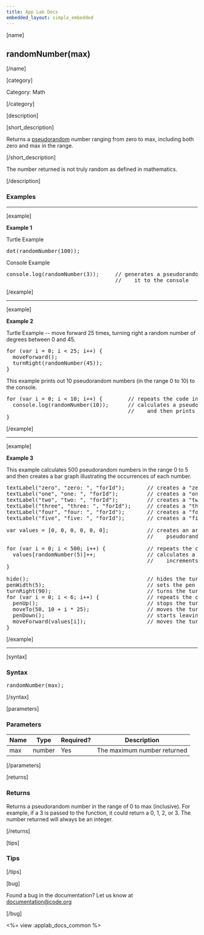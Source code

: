 ```yaml
---
title: App Lab Docs
embedded_layout: simple_embedded
---
```


[name]

## randomNumber(max)

[/name]


[category]

Category: Math

[/category]

[description]

[short_description]

Returns a [pseudorandom](http://en.wikipedia.org/wiki/Pseudorandom_number_generator) number ranging from zero to max, including both zero and max in the range.

[/short_description]

The number returned is not truly random as defined in mathematics.

[/description]

### Examples
____________________________________________________

[example]

**Example 1**

Turtle Example
<pre>
dot(randomNumber(100));
</pre>


Console Example
<pre>
console.log(randomNumber(3));     // generates a pseudorandom number in the range of 0 to 3 and then prints
                                  //    it to the console
</pre>

[/example]

____________________________________________________

[example]

**Example 2**

Turtle Example -- move forward 25 times, turning right a random number of degrees between 0 and 45.

<pre>
for (var i = 0; i < 25; i++) {
  moveForward();
  turnRight(randomNumber(45));
}
</pre>

This example prints out 10 pseudorandom numbers (in the range 0 to 10) to the console.

<pre>
for (var i = 0; i < 10; i++) {        // repeats the code inside of this block 10 times
  console.log(randomNumber(10));      // calculates a pseudorandom number in the range 0 to 10
                                      //    and then prints it to the console
}
</pre>

[/example]

____________________________________________________

[example]

**Example 3**

This example calculates 500 pseudorandom numbers in the range 0 to 5 and then creates a bar graph illustrating the occurrences of each number.

<pre>
textLabel("zero", "zero: ", "forId");       // creates a "zero" text label
textLabel("one", "one: ", "forId");         // creates a "one" text label
textLabel("two", "two: ", "forId");         // creates a "two" text label
textLabel("three", "three: ", "forId");     // creates a "three" text label
textLabel("four", "four: ", "forId");       // creates a "four" text label
textLabel("five", "five: ", "forId");       // creates a "five" text label

var values = [0, 0, 0, 0, 0, 0];            // creates an array to hold the occurrences of each
                                            //    pseudorandom value

for (var i = 0; i < 500; i++) {             // repeats the code in this block 500 times
  values[randomNumber(5)]++;                // calculates a pseudorandom number in the range 1-5, and then
                                            //    increments the corresponding value in the array
}

hide();                                     // hides the turtle so it is no longer visible
penWidth(5);                                // sets the pen width to 5 pixels
turnRight(90);                              // turns the turtle 90 pixels to the right
for (var i = 0; i < 6; i++) {               // repeats the code in this block 6 times
  penUp();                                  // stops the turtle from leaving a trail behind it as it moves
  moveTo(50, 10 + i * 25);                  // moves the turtle to the correct position
  penDown();                                // starts leaving a trail behind the turtle as it moves
  moveForward(values[i]);                   // moves the turtle forward the corresponding value in the array
}
</pre>


[/example]

____________________________________________________

[syntax]

### Syntax
<pre>
randomNumber(max);
</pre>

[/syntax]

[parameters]

### Parameters

| Name  | Type | Required? | Description |
|-----------------|------|-----------|-------------|
| max | number | Yes | The maximum number returned  |


[/parameters]

[returns]

### Returns
Returns a pseudorandom number in the range of 0 to max (inclusive). For example, if a 3 is passed to the function, it could return a 0, 1, 2, or 3. The number returned will always be an integer.

[/returns]

[tips]

### Tips


[/tips]

[bug]

Found a bug in the documentation? Let us know at documentation@code.org

[/bug]

<%= view :applab_docs_common %>
